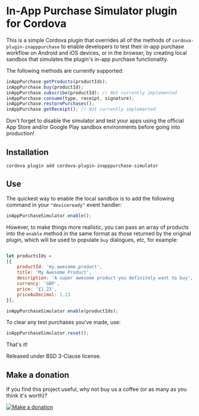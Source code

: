 In-App Purchase Simulator plugin for Cordova
============================================

This is a simple Cordova plugin that overrides all of the methods of `cordova-plugin-inapppurchase` to enable developers to test their in-app purchase workflow on Android and iOS devices, or in the browser, by creating local sandbox that simulates the plugin's in-app purchase functionality.

The following methods are currently supported:

```javascript
inAppPurchase.getProducts(productIds);
inAppPurchase.buy(productId);
inAppPurchase.subscribe(productId); // Not currently implemented
inAppPurchase.consume(type, receipt, signature);
inAppPurchase.restorePurchases();
inAppPurchase.getReceipt(); // Not currently implemented
```

Don't forget to disable the simulator and test your apps using the official App Store and/or Google Play sandbox environments before going into production!

Installation
------------

```
cordova plugin add cordova-plugin-inapppurchase-simulator
```

Use
---

The quickest way to enable the local sandbox is to add the following command in your `"deviceready"` event handler:

```javascript
inAppPurchaseSimulator.enable();
```

However, to make things more realistic, you can pass an array of products into the `enable` method in the same format as those returned by the original plugin, which will be used to populate `buy` dialogues, etc, for example:

```javascript

let productsIds =
[{
	productId: 'my.awesome.product',
	title: 'My Awesome Product',
	description: 'A super awesome product you definitely want to buy',
	currency: 'GBP',
	price: '£1.23',
	priceAsDecimal: 1.23
}];

inAppPurchaseSimulator.enable(productIds);
```

To clear any test purchases you've made, use:

```javascript
inAppPurchaseSimulator.reset();
```

That's it!

Released under BSD 3-Clause license.

Make a donation
---------------

If you find this project useful, why not buy us a coffee (or as many as you think it's worth)?

[![Make a donation](https://www.paypalobjects.com/en_US/GB/i/btn/btn_donateCC_LG.gif)](http://bit.ly/2JsLDDE)
